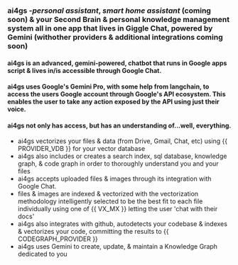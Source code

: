 ### ai4gs -*personal assistant*, *smart home assistant* (coming soon) & your **Second Brain** & personal knowledge management system all in one app that lives in Giggle Chat, powered by Gemini (withother providers & additional integrations coming soon)

#### ai4gs is an advanced, gemini-powered, chatbot that runs in Google apps script & lives in/is accessible through Google Chat.

#### ai4gs uses Google's Gemini Pro, with some help from langchain, to access the users Google account through Google's API ecosystem. This enables the user to take any action exposed by the API using just their voice.

#### ai4gs not only has access, but has an understanding of...well, everything.
- ai4gs vectorizes your files & data (from Drive, Gmail, Chat, etc) using {{
PROVIDER_VDB
}} for your vector database
- ai4gs also includes or creates a search index, sql database, knowledge graph, & code graph in order to thoroughly understand you and your files
- ai4gs accepts uploaded files & images through its integration with Google Chat.
- files & images are indexed & vectorized with the vectorization methodology intelligently selected to be the best fit to each file individually using one of {{
VX_MX
}} letting the user 'chat with their docs'
- ai4gs also integrates with github, autodetects your codebase & indexes & vectorizes your code, committing the results to {{
CODEGRAPH_PROVIDER
}}
- ai4gs uses Gemini to create, update, & maintain a Knowledge Graph dedicated to you